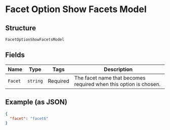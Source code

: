 
# Facet Option Show Facets Model

## Structure

`FacetOptionShowFacetsModel`

## Fields

| Name | Type | Tags | Description |
|  --- | --- | --- | --- |
| `Facet` | `string` | Required | The facet name that becomes required when this option is chosen. |

## Example (as JSON)

```json
{
  "facet": "facet6"
}
```

